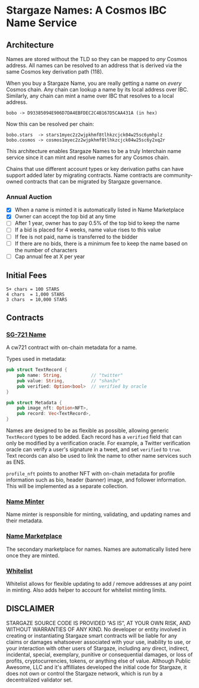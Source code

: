 # Stargaze Names: A Cosmos IBC Name Service

## Architecture

Names are stored without the TLD so they can be mapped to _any_ Cosmos address. All names can be resolved to an address that is derived via the same Cosmos key derivation path (118).

When you buy a Stargaze Name, you are really getting a name on _every_ Cosmos chain. Any chain can lookup a name by its local address over IBC. Similarly, any chain can mint a name over IBC that resolves to a local address.

```
bobo -> D93385094E906D7DA4EBFDEC2C4B167D5CAA431A (in hex)
```

Now this can be resolved per chain:

```
bobo.stars  -> stars1myec2z2wjpkhmf8tlhkzcjck04w25sc6ymhplz
bobo.cosmos -> cosmos1myec2z2wjpkhmf8tlhkzcjck04w25sc6y2xq2r
```

This architecture enables Stargaze Names to be a truly Interchain name service since it can mint and resolve names for any Cosmos chain.

Chains that use different account types or key derivation paths can have support added later by migrating contracts. Name contracts are community-owned contracts that can be migrated by Stargaze governance.

### Annual Auction

- [x] When a name is minted it is automatically listed in Name Marketplace
- [x] Owner can accept the top bid at any time
- [ ] After 1 year, owner has to pay 0.5% of the top bid to keep the name
- [ ] If a bid is placed for 4 weeks, name value rises to this value
- [ ] If fee is not paid, name is transferred to the bidder
- [ ] If there are no bids, there is a minimum fee to keep the name based on the number of characters
- [ ] Cap annual fee at X per year

## Initial Fees

```
5+ chars = 100 STARS
4 chars  = 1,000 STARS
3 chars  = 10,000 STARS
```

## Contracts

### [SG-721 Name](./contracts/sg721-name/README.md)

A cw721 contract with on-chain metadata for a name.

Types used in metadata:

```rs
pub struct TextRecord {
    pub name: String,           // "twitter"
    pub value: String,          // "shan3v"
    pub verified: Option<bool>  // verified by oracle
}
```

```rs
pub struct Metadata {
    pub image_nft: Option<NFT>,
    pub record: Vec<TextRecord>,
}
```

Names are designed to be as flexible as possible, allowing generic `TextRecord` types to be added. Each record has a `verified` field that can only be modified by a verification oracle. For example, a Twitter verification oracle can verify a user's signature in a tweet, and set `verified` to `true`. Text records can also be used to link the name to other name services such as ENS.

`profile_nft` points to another NFT with on-chain metadata for profile information such as bio, header (banner) image, and follower information. This will be implemented as a separate collection.

### [Name Minter](./contracts/name-minter/README.md)

Name minter is responsible for minting, validating, and updating names and their metadata.

### [Name Marketplace](./contracts/marketplace/README.md)

The secondary marketplace for names. Names are automatically listed here once they are minted.

### [Whitelist](./contracts/whitelist-updatable/README.md)

Whitelist allows for flexible updating to add / remove addresses at any point in minting. Also adds helper to account for whitelist minting limits.

## DISCLAIMER

STARGAZE SOURCE CODE IS PROVIDED “AS IS”, AT YOUR OWN RISK, AND WITHOUT WARRANTIES OF ANY KIND. No developer or entity involved in creating or instantiating Stargaze smart contracts will be liable for any claims or damages whatsoever associated with your use, inability to use, or your interaction with other users of Stargaze, including any direct, indirect, incidental, special, exemplary, punitive or consequential damages, or loss of profits, cryptocurrencies, tokens, or anything else of value. Although Public Awesome, LLC and it's affilliates developed the initial code for Stargaze, it does not own or control the Stargaze network, which is run by a decentralized validator set.
